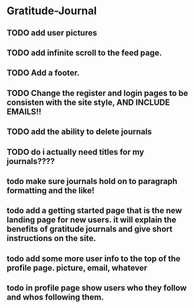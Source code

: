 # Gratitude-Journal

## TODO add user pictures

## TODO add infinite scroll to the feed page.

## TODO Add a footer.

## TODO Change the register and login pages to be consisten with the site style, AND INCLUDE EMAILS!!

## TODO add the ability to delete journals

## TODO do i actually need titles for my journals????

## todo make sure journals hold on to paragraph formatting and the like!

## todo add a getting started page that is the new landing page for new users.  it will explain the benefits of gratitude journals and give short instructions on the site.

## todo add some more user info to the top of the profile page.  picture, email, whatever

## todo in profile page show users who they follow and whos following them.